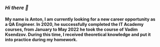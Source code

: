 ### ***Hi there 👋***

#### **My name is Anton, I am currently looking for a new career opportunity as a QA Engineer. In 2020, he successfully completed the IT Academy courses, from January to May 2022 he took the course of Vadim Ksendzov. During this time, I received theoretical knowledge and put it into practice during my homework.**
